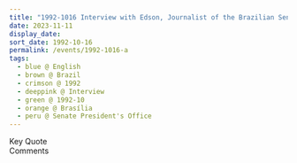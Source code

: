 ```yaml
---
title: "1992-1016 Interview with Edson, Journalist of the Brazilian Senate, Senate President's Office, Parliament, Brasília, Brazil"
date: 2023-11-11
display_date: 
sort_date: 1992-10-16
permalink: /events/1992-1016-a
tags:
  - blue @ English
  - brown @ Brazil
  - crimson @ 1992
  - deeppink @ Interview
  - green @ 1992-10
  - orange @ Brasília
  - peru @ Senate President's Office
---
```


<wave-list>
  <list-title color="green" width="75">Key Quote</list-title>
  <list-item color="BlanchedAlmond"  width="200"></list-item>
  <list-item color="Lavender"></list-item>
  <list-item color="BlanchedAlmond"></list-item>
</wave-list>

<br>

<wave-list>
  <list-title color="green" width="75">Comments</list-title>
  <list-item color="BlanchedAlmond"  width="200"></list-item>
  <list-item color="Lavender"></list-item>
  <list-item color="BlanchedAlmond"></list-item>
</wave-list>